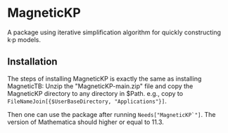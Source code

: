 # MagneticKP

A package using iterative simplification algorithm for quickly constructing k·p models.


## Installation

The steps of installing MagneticKP is exactly the same as installing MagneticTB:
Unzip the "MagneticKP-main.zip" file and copy the MagneticKP directory to any directory in $Path. e.g.,
copy to ```FileNameJoin[{$UserBaseDirectory, "Applications"}]```.


Then one can use the package after running ```Needs["MagneticKP`"]```.
The version of Mathematica should higher or equal to 11.3.

